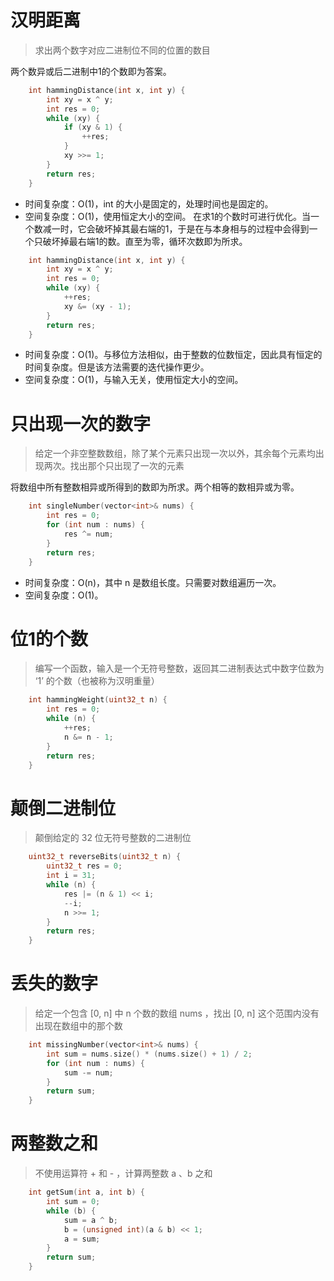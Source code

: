 # 汉明距离
>求出两个数字对应二进制位不同的位置的数目

两个数异或后二进制中1的个数即为答案。
```cpp
    int hammingDistance(int x, int y) {
        int xy = x ^ y;
        int res = 0;
        while (xy) {
            if (xy & 1) {
                ++res;
            }
            xy >>= 1;
        }
        return res;
    }
```
* 时间复杂度：O(1)，int 的大小是固定的，处理时间也是固定的。
* 空间复杂度：O(1)，使用恒定大小的空间。
在求1的个数时可进行优化。当一个数减一时，它会破坏掉其最右端的1，于是在与本身相与的过程中会得到一个只破坏掉最右端1的数。直至为零，循环次数即为所求。
```cpp
    int hammingDistance(int x, int y) {
        int xy = x ^ y;
        int res = 0;
        while (xy) {
            ++res;
            xy &= (xy - 1);
        }
        return res;
    }
```
* 时间复杂度：O(1)。与移位方法相似，由于整数的位数恒定，因此具有恒定的时间复杂度。但是该方法需要的迭代操作更少。
* 空间复杂度：O(1)，与输入无关，使用恒定大小的空间。
# 只出现一次的数字
>给定一个非空整数数组，除了某个元素只出现一次以外，其余每个元素均出现两次。找出那个只出现了一次的元素

将数组中所有整数相异或所得到的数即为所求。两个相等的数相异或为零。
```cpp
    int singleNumber(vector<int>& nums) {
        int res = 0;
        for (int num : nums) {
            res ^= num;
        }
        return res;
    }
```
* 时间复杂度：O(n)，其中 n 是数组长度。只需要对数组遍历一次。
* 空间复杂度：O(1)。
# 位1的个数
> 编写一个函数，输入是一个无符号整数，返回其二进制表达式中数字位数为 ‘1’ 的个数（也被称为汉明重量）
```cpp
    int hammingWeight(uint32_t n) {
        int res = 0;
        while (n) {
            ++res;
            n &= n - 1;
        }
        return res;
    }
```
# 颠倒二进制位
> 颠倒给定的 32 位无符号整数的二进制位
```cpp
    uint32_t reverseBits(uint32_t n) {
        uint32_t res = 0;
        int i = 31;
        while (n) {
            res |= (n & 1) << i;
            --i;
            n >>= 1;
        }
        return res;
    }
```
# 丢失的数字
> 给定一个包含 [0, n] 中 n 个数的数组 nums ，找出 [0, n] 这个范围内没有出现在数组中的那个数
```cpp
    int missingNumber(vector<int>& nums) {
        int sum = nums.size() * (nums.size() + 1) / 2;
        for (int num : nums) {
            sum -= num;
        }
        return sum;
    }
```
# 两整数之和
> 不使用运算符 + 和 - ​​​​​​​，计算两整数 ​​​​​​​a 、b ​​​​​​​之和
```cpp
    int getSum(int a, int b) {
        int sum = 0;
        while (b) {
            sum = a ^ b;
            b = (unsigned int)(a & b) << 1;
            a = sum;
        }
        return sum;
    }
```